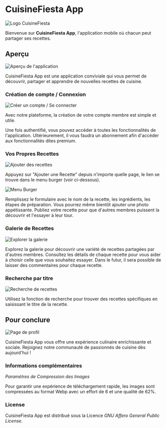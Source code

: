 # **CuisineFiesta App**

![Logo CuisineFiesta](./src/assets/images/logo-cuisinefiesta.jpg)

Bienvenue sur **CuisineFiesta App**, l'application mobile où chacun peut partager ses recettes.


## Aperçu

![Aperçu de l'application](./src/assets/readme-images/homepage.png)

CuisineFiesta App est une application conviviale qui vous permet de découvrir, partager et apprendre de nouvelles recettes de cuisine. 


### Création de compte / Connexion

![Créer un compte / Se connecter](./src/assets/readme-images/authentification.webp)

Avec notre plateforme, la création de votre compte membre est simple et utile.

Une fois authentifié, vous pouvez accéder à toutes les fonctionnalités de l'application. Ultérieurement, il vous faudra un abonnement afin d'accéder aux fonctionnalités dites premium.


### Vos Propres Recettes

![Ajouter des recettes](./src/assets/readme-images/add-recipe.png)

Appuyez sur "Ajouter une Recette" depuis n'importe quelle page, le lien se trouve dans le menu burger (voir ci-dessous).

![Menu Burger](./src/assets/readme-images/burger.png)

Remplissez le formulaire avec le nom de la recette, les ingrédients, les étapes de préparation. Vous pourrez même bientôt ajouter une photo appétissante.
Publiez votre recette pour que d'autres membres puissent la découvrir et l'essayer à leur tour.


### Galerie de Recettes

![Explorer la galerie](./src/assets/readme-images/gallery.png)

Explorez la galerie pour découvrir une variété de recettes partagées par d'autres membres. Consultez les détails de chaque recette pour vous aider à choisir celle que vous souhaitez essayer. Dans le futur, il sera possible de laisser des commentaires pour chaque recette.


### Recherche par titre

![Recherche de recettes](./src/assets/readme-images/search.png)

Utilisez la fonction de recherche pour trouver des recettes spécifiques en saisissant le titre de la recette.


## Pour conclure

![Page de profil](./src/assets/readme-images/profile.png)

CuisineFiesta App vous offre une expérience culinaire enrichissante et sociale. Rejoignez notre communauté de passionnés de cuisine dès aujourd'hui !


### Informations complémentaires

*Paramètres de Compression des Images*

Pour garantir une expérience de téléchargement rapide, les images sont compressées au format Webp avec un effort de 6 et une qualité de 62%.


### **License**

CuisineFiesta App est distribué sous la Licence *GNU Affero General Public License*.
